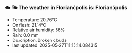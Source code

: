 ### ☁️ 🌤️  The weather in Florianópolis is: Florianópolis

- Temperature: 20.76°C
- On flesh: 21.14°C
- Relative air humidity: 86%
- Rain: 0.0 mm
- Description: Broken clouds
- last updated: 2025-05-27T11:15:14.084315
